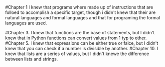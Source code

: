 #Chapter 1
I knew that programs where made up of instructions that are folloed to accomplish a specific target, though i didn't knew that their are natural languages and formal languages and that for programing the formal languages are used.

#Chapter 3.
I knew that functions are the base of statements, but I didn't knew that in Python functions can convert values from 1 typ to other.
#Chapter 5.
I knew that expressions can be either true or falce, but I didn't knew that you can check if a number is divisible by another.
#Chapter 10.
I knew that lists are a series of values, but I didn't knewe the difference between lists and strings.
